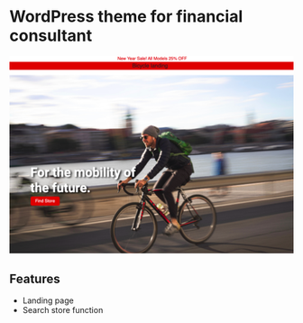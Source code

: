 # WordPress theme for financial consultant
 ![site image](/screenshot.png)
## Features
- Landing page
- Search store function
